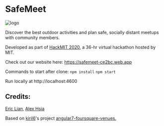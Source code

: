 # SafeMeet
![logo](https://lh5.googleusercontent.com/wwTtvkRGOMLfqty3QbxnTD_CEZwJtw4JwRdgMH7r0eOKmV5WQiqBRyAiyo7Dyn49llNvGty2Og6mX_pyzl3t=w1920-h972)

Discover the best outdoor activities and plan safe, socially distant meetups with community members.


Developed as part of [HackMIT 2020](https://hackmit.org/), a 36-hr virtual hackathon hosted by MIT.


Check out our website here:
https://safemeet-ce2bc.web.app


Commands to start after clone:
`npm install`
`npm start`

Run locally at http://localhost:4600


## Credits:
[Eric Lian](https://github.com/ericlian1), [Alex Hsia](https://github.com/ahsia22)

Based on [kiril6](https://github.com/kiril6)'s project [angular7-foursquare-venues.](https://github.com/kiril6/angular7-foursquare-venues)
